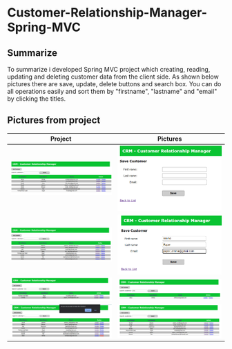 # Customer-Relationship-Manager-Spring-MVC
## Summarize

To summarize i developed Spring MVC project which creating, reading, updating and deleting customer data from the client side. As shown below pictures there are save, update, delete buttons and search box. You can do all operations easily and sort them by "firstname", "lastname" and "email" by clicking the titles.

## Pictures from project
Project             |  Pictures
:-------------------------:|:-------------------------:
![project_pictures](project_pictures/1.png)  |  ![project_pictures](project_pictures/2.png)
![project_pictures](project_pictures/3.png)  |  ![project_pictures](project_pictures/4.png)
![project_pictures](project_pictures/7.png)  |  ![project_pictures](project_pictures/8.png)
![project_pictures](project_pictures/5.png)  |  ![project_pictures](project_pictures/6.png)

